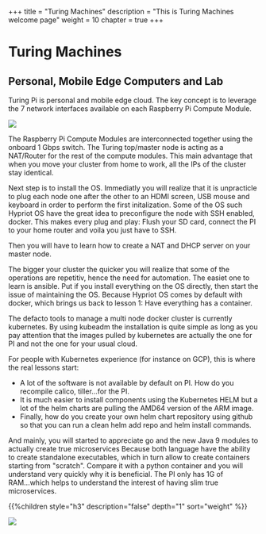 +++
title = "Turing Machines"
description = "This is Turing Machines welcome page"
weight = 10
chapter = true
+++

# Turing Machines

## Personal, Mobile Edge Computers and Lab

Turing Pi is personal and mobile edge cloud. The
key concept is to leverage the 7 network
interfaces available on each Raspberry Pi Compute Module.

![](https://turingpi.com/img/index-turingpi-clusteboard-1.svg?1)

The Raspberry Pi Compute Modules are interconnected together using the onboard
1 Gbps switch. The Turing top/master node is acting as a NAT/Router
for the rest of the compute modules. This main advantage that
when you move your cluster from home to work, all the IPs
of the cluster stay identical.

Next step is to install the OS. Immediatly you will realize that it is unpracticle
to plug each node one after the other to an HDMI screen, USB mouse and keyboard in
order to perform the first initalization. Some of the OS such Hypriot OS have the
great idea to preconfigure the node with SSH enabled, docker. This makes every plug
and play: Flush your SD card, connect the PI to your home router and voila you just
have to SSH.

Then you will have to learn how to create a NAT and DHCP server on your master node.

The bigger your cluster the quicker you will realize that some of the operations
are repetitiv, hence the need for automation. The easiet one to learn is ansible.
Put if you install everything on the OS directly, then start the issue of maintaining the OS.
Because Hypriot OS comes by default with docker, which brings us back to lesson 1: Have everything
has a container.

The defacto tools to manage a multi node docker cluster is currently kubernetes. By using
kubeadm the installation is quite simple as long as you pay attention that the images pulled
by kubernetes are actually the one for PI and not the one for your usual cloud.

For people with Kubernetes experience (for instance on GCP), this is where the real lessons start:
- A lot of the software is not available by default on PI. How do you recompile calico, tiller...for the PI.
- It is much easier to install components using the Kubernetes HELM but a lot of the helm charts are pulling the AMD64 version of the ARM image.
- Finally, how do you create your own helm chart repository using github so that you can run a clean helm add repo and helm install commands.

And mainly, you will started to appreciate go and the new Java 9 modules to actually create true microservices
Because both language have the ability to create standalone executables, which in turn allow to create containers starting from "scratch".
Compare it with a python container and you will understand very quickly why it is beneficial. The PI only has 1G of RAM...which helps to understand
the interest of having slim true microservices.

<!--more-->

{{%children style="h3" description="false" depth="1" sort="weight" %}}

![](/images/turing_pi/turing_pi_modules.jpg)
